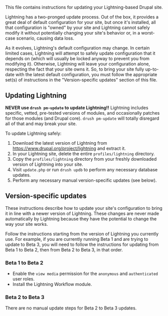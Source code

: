 This file contains instructions for updating your Lightning-based Drupal site.

Lightning has a two-pronged update process. Out of the box, it provides a great
deal of default configuration for your site, but once it's installed, all that
configuration is "owned" by your site and Lightning cannot safely modify it
without potentially changing your site's behavior or, in a worst-case scenario,
causing data loss.

As it evolves, Lightning's default configuration may change. In certain limited
cases, Lightning will attempt to safely update configuration that it depends on
(which will usually be locked anyway to prevent you from modifying it).
Otherwise, Lightning will leave your configuration alone, respecting the fact
that your site owns it. So, to bring your site fully up-to-date with the latest
default configuration, you must follow the appropriate set(s) of instructions in
the "Version-specific updates" section of this file.

## Updating Lightning

**NEVER use ```drush pm-update``` to update Lightning!!** Lightning includes
specific, vetted, pre-tested versions of modules, and occasionally patches for
those modules (and Drupal core). ```drush pm-update``` will totally disregard
all of that and may break your site.

To update Lightning safely:

1. Download the latest version of Lightning from
   https://www.drupal.org/project/lightning and extract it.
2. In your Lightning site, delete the entire ```profiles/lightning``` directory.
3. Copy the ```profiles/lightning``` directory from your freshly downloaded
   version of Lightning into your site.
4. Visit ```update.php``` or run ```drush updb``` to perform any necessary
   database updates.
5. Perform any necessary manual version-specific updates (see below).

## Version-specific updates

These instructions describe how to update your site's configuration to bring
it in line with a newer version of Lightning. These changes are never made
automatically by Lightning because they have the potential to change the way
your site works.

Follow the instructions starting from the version of Lightning you currently
use. For example, if you are currently running Beta 1 and are trying to update
to Beta 3, you will need to follow the instructions for updating from Beta 1 to
Beta 2, then from Beta 2 to Beta 3, in that order.

### Beta 1 to Beta 2

* Enable the ```view media``` permission for the ```anonymous``` and
  ```authenticated``` user roles.
* Install the Lightning Workflow module.

### Beta 2 to Beta 3

There are no manual update steps for Beta 2 to Beta 3 updates.
